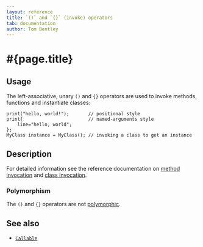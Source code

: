 ```yaml
---
layout: reference
title: `()` and `{}` (invoke) operators
tab: documentation
author: Tom Bentley
---
```


# #{page.title}

## Usage 

The left-associative, unary `()` and `{}` operators are used to invoke methods, 
functions and instantiate classes:

    print("hello, world!");       // positional style
    print{                        // named-arguments style
        line="hello, world";
    };
    MyClass instance = MyClass(); // invoking a class to get an instance

## Description

For detailed information see the reference documentation on 
[method invocation](/documentation/reference/expression/method-invocation) and 
[class invocation](/documentation/reference/expression/class-invocation).

### Polymorphism

The `()` and `{}` operators are not [polymorphic](/documentation/tour/language-module/#operator_polymorphism). 

## See also

* [`Callable`](../../ceylon.language/Callable)

